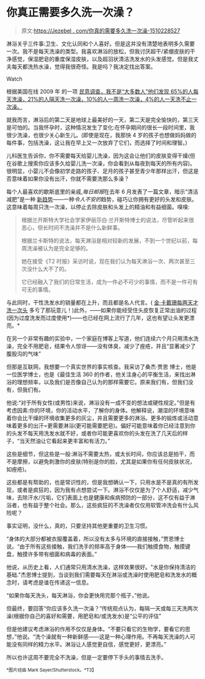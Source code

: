 # 你真正需要多久洗一次澡？

> 原文:[https://Jezebel . com/你真的需要多久洗一次澡-1510228527](https://jezebel.com/how-often-do-you-really-need-to-shower-1510228527)

淋浴关乎三件事:卫生、文化认同和个人喜好。但是这并没有清楚地表明多久需要一次。我不是每天洗澡的类型。我喜欢淋浴的放松，但我讨厌超干/紧绷皮肤的干净感觉，保湿肥皂的重度保湿皮肤，以及超羽状清洁洗发水的头发感觉。但是我丈夫每天都洗热水澡，觉得我很奇怪。我是吗？我决定找出答案。

Watch

根据美国在线 2009 年 的一项 [民意调查，我不是“大多数人”他们发现 65%的人每天洗澡，21%的人隔天洗一次澡，10%的人一周洗一次澡，4%的人一天洗不止一次澡。](http://blog.chron.com/sciguy/2009/09/are-you-more-or-less-clean-than-the-average-american/)

就我而言，淋浴后的第二天是地球上最美好的一天，第二天是完全愉快的，第三天是可怕的。当我怀孕时，这种情况发生了变化:在怀孕期间的很长一段时间里，我很少洗澡，也很少关心新生儿。(即使是现在，我那快 4 岁的孩子也想做妈妈做的每件事，包括洗澡，这让我在早上又一次放弃了它们，而选择了时间和理智。)

儿科医生告诉你，你不需要每天给婴儿洗澡，因为这会让他们的皮肤变得干燥(但在谷歌上搜索你应该多久给婴儿洗一次澡，你会看到从每夜到每天的所有内容)。很明显，小婴儿不会像初学走路的孩子、足月的孩子甚至青少年那样出汗，但这是否意味着如果你没有出汗，你就不需要洗那么多澡？

每个人最喜欢的歇斯底里的亲戚,*每日邮报*在去年 6 月发表了一篇文章，暗示“清洁减肥”是一种 [新趋势](http://www.dailymail.co.uk/femail/article-2335634/Take-shower-just-ONCE-week-want-better-hair-skin-say-dermatologists.html)——一种*令人不安的*趋势，碰巧让你拥有更好的头发和皮肤。这意味着每周只洗一次澡，以停止去除皮肤和头发上的精油和有益细菌。嗅嗅:

> 根据兰开斯特大学社会学家伊丽莎白·兰开斯特博士的说法，尽管听起来很恶心，但长时间不洗澡并不是什么新鲜事。
> 
> 根据兰卡斯特的说法，每天淋浴是相对较新的发展，不到一个世纪以前，每周洗澡被认为是完全足够的。
> 
> 她在接受《T2 时报》采访时说，现在我们认为每天淋浴一次、两次甚至三次没什么大不了的。
> 
> 它已经融入了我们的日常生活，成为一件必不可少的事情，而不是一件可有可无的事情。

与此同时，干性洗发水的销量都在上升，而且都是名人代言。( [金·卡戴珊每两天才洗一次头](http://www.allure.com/celebrity-trends/2012/kim-kardashian-beauty-lessons) 多亏了那玩意儿！)此外，——如果你能经受住头皮恢复正常出油的过程(因为过度洗发而过度使用*)——也已经在网上流行了几年，这也有望让头发更漂亮。*

在另一个非常有趣的实验中，一个家庭在博客上写道，他们连续六个月只用清水洗澡，完全不用肥皂，结果令人惊讶——没有体臭，减少了痤疮，并且“显著减少了腹股沟的气味”

但那是互联网，我想要一个真实世界的事实核查。我采访了桑杰·贾恩 博士，他是一位医学博士，也是《最佳生活 360 的作者，他关注身心的平衡生活，来找出淋浴的理想频率，以及我们是否像自己认为的那样需要它。原来我们有，但我们没有，但我们有。

他说:“对于所有女性(或男性)来说，淋浴没有一成不变的想法或硬性规定。”但是有考虑因素:你的环境，你的活动水平，了解你的身体。他解释说，潮湿的环境意味着你会比干燥的环境收集更多的灰尘，并且需要更多的淋浴。更多的锻炼或活动意味着更多的出汗=更需要淋浴(更可能需要肥皂)。偏好可能意味着你已经注意到你的头发不每天用洗发水就不好，或者你可能更喜欢你的头发在洗了几天后的样子，“当天然油让它看起来更丰富和有活力。”

这些是细节，但这些是一般:淋浴不需要太热，或太长时间，你应该总是拍干，而不是摩擦，以避免刺激你的皮肤(特别是你的脸，尤其是如果你有任何皮肤状况，如痤疮)。

这些都是有帮助的，也是常识性的，但是我想确认一下，只用水是不是真的有所发现，或者是疯狂的，因为我有点想尝试一下。淋浴不仅仅是为了个人舒适，减少气味，去除汗水/污垢，它们表面上也是健康和疾病预防的一部分，这不仅有益于淋浴者，也有益于整个社会。那么，这些疯狂的不洗澡者仅仅用软管冲洗会有什么风险呢？

事实证明，没什么，真的，只要坚持其他更重要的卫生习惯。

“身体的大部分都被衣服覆盖着，所以没有太多与环境的直接接触，”贾恩博士说。“由于所有这些接触，我们洗手的频率高于身体——我们触摸食物，触摸键盘，触摸许多带有细菌和病毒的表面。”

他说，从历史上看，人们通常只用清水洗澡，这样效果很好。"水是你保持清洁的基础."杰恩博士提到，当谈到我们需要每天在淋浴或洗澡时使用肥皂和洗发水的概念时，请考虑是谁在传递这一信息。

“如果你每天洗头，每天淋浴，你会更快用完那个瓶子，”他说。

但最终，要回答“你应该多久洗一次澡？”传统观点认为，每隔一天或每三天洗两次澡(根据你自己的喜好和需要，用肥皂和/或洗发水)是“公平的评估”

但是他建议考虑淋浴的作用不仅仅是身体。“不要只看它的生物学，要看它的思想，”他说。“洗个澡就有一种新鲜感——这是一种心理作用。不再每天洗澡的人可能没有同样的精力水平。淋浴让人感觉更自信，感觉更好，更漂亮。”

所以也许这周不要完全不洗澡，但是一定要停下手头的事情去洗手。

<small>*图片经由 Mark Sayer/Shutterstock。*T3】</small>